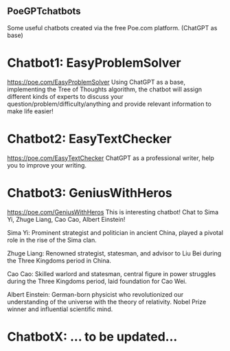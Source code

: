 ## PoeGPTchatbots
Some useful chatbots created via the free Poe.com platform. (ChatGPT as base)


# Chatbot1: EasyProblemSolver
https://poe.com/EasyProblemSolver
Using ChatGPT as a base, implementing the Tree of Thoughts algorithm, the chatbot will assign different kinds of experts to discuss your question/problem/difficulty/anything and provide relevant information to make life easier!

# Chatbot2: EasyTextChecker
https://poe.com/EasyTextChecker
ChatGPT as a professional writer, help you to improve your writing.

# Chatbot3: GeniusWithHeros
https://poe.com/GeniusWithHeros
This is interesting chatbot! Chat to Sima Yi, Zhuge Liang, Cao Cao, Albert Einstein!

Sima Yi: Prominent strategist and politician in ancient China, played a pivotal role in the rise of the Sima clan.

Zhuge Liang: Renowned strategist, statesman, and advisor to Liu Bei during the Three Kingdoms period in China.

Cao Cao: Skilled warlord and statesman, central figure in power struggles during the Three Kingdoms period, laid foundation for Cao Wei.

Albert Einstein: German-born physicist who revolutionized our understanding of the universe with the theory of relativity. Nobel Prize winner and influential scientific mind.

# ChatbotX: ... to be updated...
